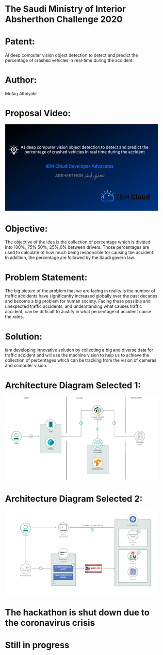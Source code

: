# The Saudi Ministry of Interior Absherthon Challenge 2020 

# Patent:

AI deep computer vision object detection to detect and predict the percentage of crashed vehicles in real-time during the accident.<br>

# Author: 
Mofaq Althiyabi 

# Proposal Video:

[![video](ibm1.png)](https://youtu.be/xbhd51kBHsY)

# Objective:

The objective of the idea is the collection of percentage which is divided into 100%, 75% 50%, 25%,0% between drivers. Those percentages are used to calculate of how much being responsible for causing the accident. In addition, the percentage are followed by the Saudi govern law. 

# Problem Statement: 

The big picture of the problem that we are facing in reality is the number of traffic accidents have significantly increased globally over the past decades and become a big problem for human society. Facing these possible and unexpected traffic accidents, and understanding what causes traffic accident, can be difficult to Justify in what percentage of accident cause the rates. 

# Solution:

iam developing innovative solution by collecting a big and diverse data for traffic accident and will use the machine vision to help us to achieve the collection of percentages which can be tracking from the vision of cameras and computer vision. 

# Architecture Diagram Selected 1: 
![](architecture-diagram.png)

# Architecture Diagram Selected 2: 
![](architecture-diagram1.png)


# The hackathon is shut down due to the coronavirus crisis
# Still in progress
